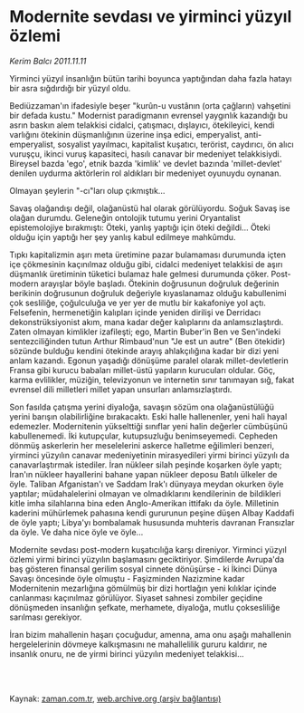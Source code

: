 # Modernite sevdası ve yirminci yüzyıl özlemi

*Kerim Balcı 2011.11.11*

<td class="columnist-detail">
<p>Yirminci yüzyıl insanlığın bütün tarihi boyunca yaptığından daha fazla hatayı bir asra sığdırdığı bir yüzyıl oldu.</p>
<p>
<div id="haberMetinDiv">
<p>Bediüzzaman'ın ifadesiyle beşer "kurûn-u vustânın (orta çağların) vahşetini bir defada kustu." Modernist paradigmanın evrensel yaygınlık kazandığı bu asrın baskın alem telakkisi cidalci, çatışmacı, dışlayıcı, ötekileyici, kendi varlığını ötekinin düşmanlığının üzerine inşa edici, emperyalist, anti-emperyalist, sosyalist yayılmacı, kapitalist kuşatıcı, terörist, caydırıcı, ön alıcı vuruşçu, ikinci vuruş kapasiteci, hasılı canavar bir medeniyet telakkisiydi. Bireysel bazda 'ego', etnik bazda 'kimlik' ve devlet bazında 'millet-devlet' denilen uydurma aktörlerin rol aldıkları bir medeniyet oyunuydu oynanan.
<p>Olmayan şeylerin "-cı"ları olup çıkmıştık...
<p>Savaş olağandışı değil, olağanüstü hal olarak görülüyordu. Soğuk Savaş ise olağan durumdu. Geleneğin ontolojik tutumu yerini Oryantalist epistemolojiye bırakmıştı: Öteki, yanlış yaptığı için öteki değildi... Öteki olduğu için yaptığı her şey yanlış kabul edilmeye mahkûmdu.
<p> Tıpkı kapitalizmin aşırı meta üretimine pazar bulamaması durumunda içten içe çökmesinin kaçınılmaz olduğu gibi, cidalci medeniyet telakkisi de aşırı düşmanlık üretiminin tüketici bulamaz hale gelmesi durumunda çöker. Post-modern arayışlar böyle başladı. Ötekinin doğrusunun doğruluk değerinin berikinin doğrusunun doğruluk değeriyle kıyaslanamaz olduğu kabullenimi çok sesliliğe, çoğulculuğa ve yer yer de mutlu bir kakafoniye yol açtı. Felsefenin, hermenetiğin kalıpları içinde yeniden dirilişi ve Derridacı dekonstrüksiyonist akım, mana kadar değer kalıplarını da anlamsızlaştırdı. Zaten olmayan kimlikler izafileşti; ego, Martin Buber'in Ben ve Sen'indeki sentezciliğinden tutun Arthur Rimbaud'nun "Je est un autre" (Ben ötekidir) sözünde bulduğu kendini ötekinde arayış ahlakçılığına kadar bir dizi yeni anlam kazandı. Egonun yaşadığı dönüşüme paralel olarak millet-devletlerin Fransa gibi kurucu babaları millet-üstü yapıların kurucuları oldular. Göç, karma evlilikler, müziğin, televizyonun ve internetin sınır tanımayan sığ, fakat evrensel dili milletleri millet yapan unsurları anlamsızlaştırdı.
<p>Son fasılda çatışma yerini diyaloğa, savaşın sözüm ona olağanüstülüğü yerini barışın olabilirliğine bırakacaktı. Eski halle hallenenler, yeni hali hayal edemezler. Modernitenin yükselttiği sınıflar yeni halin değerler cümbüşünü kabullenemedi. İki kutupçular, kutupsuzluğu benimseyemedi. Cepheden dönmüş askerlerin her meselelerini askerce halletme eğilimleri benzeri, yirminci yüzyılın canavar medeniyetinin mirasyedileri yirmi birinci yüzyılı da canavarlaştırmak istediler. İran nükleer silah peşinde koşarken öyle yaptı; İran'ın nükleer hayallerini bahane yapan nükleer deposu Batılı ülkeler de öyle. Taliban Afganistan'ı ve Saddam Irak'ı dünyaya meydan okurken öyle yaptılar; müdahalelerini olmayan ve olmadıklarını kendilerinin de bildikleri kitle imha silahlarına bina eden Anglo-Amerikan ittifakı da öyle. Milletinin kaderini mühürlemek pahasına kendi gururunun peşine düşen Albay Kaddafi de öyle yaptı; Libya'yı bombalamak hususunda muhteris davranan Fransızlar da öyle. Ve daha nice öyle ve öyle...
<p>Modernite sevdası post-modern kuşatıcılığa karşı direniyor. Yirminci yüzyıl özlemi yirmi birinci yüzyılın başlamasını geciktiriyor. Şimdilerde Avrupa'da baş gösteren finansal gerilim sosyal cinnete dönüşürse - ki İkinci Dünya Savaşı öncesinde öyle olmuştu - Faşizminden Nazizmine kadar Modernitenin mezarlığına gömülmüş bir dizi hortlağın yeni kılıklar içinde canlanması kaçınılmaz görülüyor. Siyaset sahnesi zombiler geçidine dönüşmeden insanlığın şefkate, merhamete, diyaloğa, mutlu çoksesliliğe sarılması gerekiyor.
<p>İran bizim mahallenin haşarı çocuğudur, amenna, ama onu aşağı mahallenin hergelelerinin dövmeye kalkışmasını ne mahallelilik gururu kaldırır, ne insanlık onuru, ne de yirmi birinci yüzyılın medeniyet telakkisi... </p></p></p></p></p></p></p></div>
</p>


<p><br>
		 </br></p></td>

Kaynak: [zaman.com.tr](http://zaman.com.tr/yazar.do?yazino=1200692), [web.archive.org (arşiv bağlantısı)](http://web.archive.org/web/20120306004103/http://www.zaman.com.tr:80/yazar.do?yazino=1200692)
